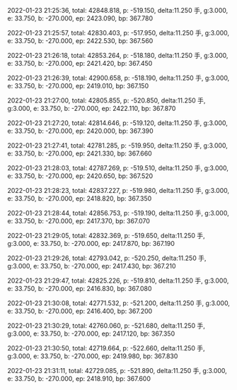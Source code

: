 2022-01-23 21:25:36, total: 42848.818, p: -519.150, delta:11.250 手, g:3.000, e: 33.750, b: -270.000, ep: 2423.090, bp: 367.780

2022-01-23 21:25:57, total: 42830.403, p: -517.950, delta:11.250 手, g:3.000, e: 33.750, b: -270.000, ep: 2422.530, bp: 367.560

2022-01-23 21:26:18, total: 42853.264, p: -518.180, delta:11.250 手, g:3.000, e: 33.750, b: -270.000, ep: 2421.420, bp: 367.450

2022-01-23 21:26:39, total: 42900.658, p: -518.190, delta:11.250 手, g:3.000, e: 33.750, b: -270.000, ep: 2419.010, bp: 367.150

2022-01-23 21:27:00, total: 42805.855, p: -520.850, delta:11.250 手, g:3.000, e: 33.750, b: -270.000, ep: 2422.110, bp: 367.870

2022-01-23 21:27:20, total: 42814.646, p: -519.120, delta:11.250 手, g:3.000, e: 33.750, b: -270.000, ep: 2420.000, bp: 367.390

2022-01-23 21:27:41, total: 42781.285, p: -519.950, delta:11.250 手, g:3.000, e: 33.750, b: -270.000, ep: 2421.330, bp: 367.660

2022-01-23 21:28:03, total: 42787.269, p: -519.510, delta:11.250 手, g:3.000, e: 33.750, b: -270.000, ep: 2420.650, bp: 367.520

2022-01-23 21:28:23, total: 42837.227, p: -519.980, delta:11.250 手, g:3.000, e: 33.750, b: -270.000, ep: 2418.820, bp: 367.350

2022-01-23 21:28:44, total: 42856.753, p: -519.190, delta:11.250 手, g:3.000, e: 33.750, b: -270.000, ep: 2417.370, bp: 367.070

2022-01-23 21:29:05, total: 42832.369, p: -519.650, delta:11.250 手, g:3.000, e: 33.750, b: -270.000, ep: 2417.870, bp: 367.190

2022-01-23 21:29:26, total: 42793.042, p: -520.250, delta:11.250 手, g:3.000, e: 33.750, b: -270.000, ep: 2417.430, bp: 367.210

2022-01-23 21:29:47, total: 42825.226, p: -519.810, delta:11.250 手, g:3.000, e: 33.750, b: -270.000, ep: 2416.830, bp: 367.080

2022-01-23 21:30:08, total: 42771.532, p: -521.200, delta:11.250 手, g:3.000, e: 33.750, b: -270.000, ep: 2416.400, bp: 367.200

2022-01-23 21:30:29, total: 42760.060, p: -521.680, delta:11.250 手, g:3.000, e: 33.750, b: -270.000, ep: 2417.120, bp: 367.350

2022-01-23 21:30:50, total: 42719.664, p: -522.660, delta:11.250 手, g:3.000, e: 33.750, b: -270.000, ep: 2419.980, bp: 367.830

2022-01-23 21:31:11, total: 42729.085, p: -521.890, delta:11.250 手, g:3.000, e: 33.750, b: -270.000, ep: 2418.910, bp: 367.600